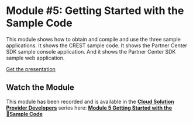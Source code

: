 # Module #5: Getting Started with the Sample Code

This module shows how to obtain and compile and use the three sample applications. It shows the CREST sample code. It shows the Partner Center SDK sample console application. And it shows the Partner Center SDK sample web application.

[Get the presentation](mod-05-samplecode.pptx)

## Watch the Module

This module has been recorded and is available in the **[Cloud Solution Provider Developers](https://channel9.msdn.com/Series/cspdev)** series here: **[Module 5 Getting Started with the Sample Code](https://channel9.msdn.com/Series/cspdev/Module-5-Getting-Started-with-the-Sample-Code)**